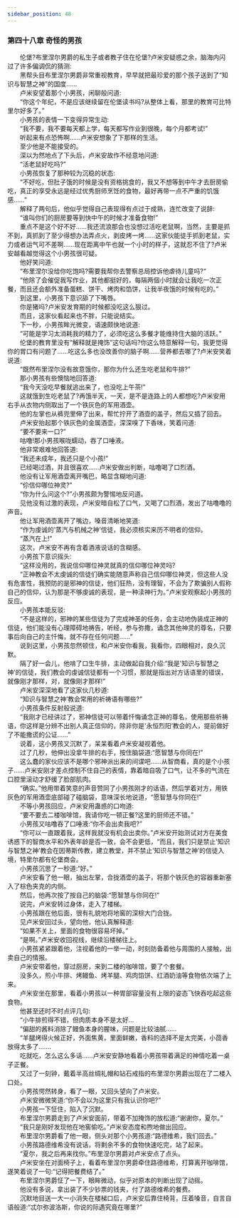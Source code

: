 ```yaml
---
sidebar_position: 48
---
```

### 第四十八章 奇怪的男孩  


　　伦堡?布里涅尔男爵的私生子或者教子住在伦堡?卢米安疑惑之余，脑海内闪过了许多偏调侃的猜测:  
　　黑帮头目布里涅尔男爵非常重视教育，早早就把最珍爱的那个孩子送到了“知识与智慧之神”的国度......  
　　卢米安望着那个小男孩，闲聊般问道:  
　　“你这个年纪，不是应该继续留在伦堡读书吗?从整体上看，那里的教育可比特里尔好多了。”  
　　小男孩的表情一下变得异常生动:  
　　“我不要，我不要每天都上学，每天都写作业到很晚，每个月都考试!”  
　　听起来有点恐怖啊……卢米安想象了下那样的生活。  
　　至少他是不能接受的。  
　　深以为然地点了下头后，卢米安故作不经意地问道:  
　　“活老鼠好吃吗?”  
　　小男孩恢复了那种较为沉稳的状态:  
　　“不好吃，但肚子饿的时候是没有资格挑食的，我又不想等到中午才去厨房偷吃，真正的享受永远是经过优秀厨师烹饪的食物，最好再带一点不严重的饥饿感……”  
　　解释了两句后，他似乎觉得自己表现得有点过于成熟，连忙改变了说辞:  
　　“谁叫你们的厨房要等到快中午的时候才准备食物!”  
　　重点不是这个好不好……我还流浪那会也没想过活吃老鼠啊，当然，主要是抓不到，真抓到了至少得想办法弄点火，剥皮烤一烤……这家伙能徒手抓到老鼠，实力或者运气可不差啊……现在距离中午也就一个小时的样子，这就忍不住了?卢米安越看越觉得这个小男孩很可疑。  
　　他好笑问道:  
　　“布里涅尔没给你吃饱吗?需要我帮你去警察总局控诉他虐待儿童吗?“  
　　“他除了会催促我写作业，其他都挺好的，每隔两個小时就会让我吃一次正餐，而且还会额外准备蛋糕、饼干、烤肉和馅饼，让我半夜饿的时候有吃的。”  
　　到这里，小男孩下意识舔了下嘴唇。  
　　你是猪吗?卢米安发育期的时候都没吃这么狠过。  
　　而且，这家伙看起来也不胖，只能说结实。  
　　下一秒，小男孩眸光微变，语速颇快地说道:  
　　“可能是学习太消耗我的精力了，必须吃这么多餐才能维持住大脑的活跃。”  
　　伦堡的教育里没有“解释就是掩饰”这句话吗?你这么特意解释一句，我更觉得你的胃口有问题了……吃这么多也没改善你的脑子啊……营养都去哪了?卢米安笑着说道:  
　　“既然布里涅尔没有故意饿你，那你为什么还生吃老鼠和牛排?”  
　　那小男孩有些懊恼地回答道:  
　　“我今天没吃早餐就逃出来了，也没吃上午茶!”  
　　这就饿到生吃老鼠了?再饿半天，一天，是不是连路上的人都想吃?卢米安用右手从衣物内侧取出了一个铁灰色的军用酒壶。  
　　他的左掌也从裤兜里伸了出来，帮忙拧开了酒壶的盖子，然后又插了回去。  
　　卢米安抬起那个铁灰色的金属酒壶，深深嗅了下香味，笑着问道:  
　　“要不要来一口?”  
　　咕噜!那小男孩喉咙蠕动，吞了口唾液。  
　　他非常艰难地回答道:  
　　“我还未成年，我还只是个小孩!”  
　　已经喝过酒，并且很喜欢……卢米安做出判断，咕噜喝了口烈酒。  
　　他没有让军用酒壶离开嘴巴，略显含糊地问道:  
　　“伱信仰哪位神灵?”  
　　“你为什么问这个?”小男孩颇为警惕地反问道。  
　　见他没有过激的表现，卢米安暗自松了口气，又喝了口烈酒，发出了咕噜噜的声音。  
　　他让军用酒壶离开了嘴边，嗓音清晰地笑道:  
　　“作为虔诚的'蒸汽与机械之神’信徒，我必须核实来历不明者的信仰。  
　　“蒸汽在上!”  
　　这次，卢米安不再有含着酒液说话的含糊感。  
　　小男孩下意识摇头:  
　　“这样没用的，我说信仰哪位神灵就真的信仰哪位神灵吗?  
　　“正神教会不太虔诚的信徒们确实能随意声称自己信仰哪位神灵，但这些人没有危害性，我预防的是邪神的信徒，他们狂热，没有理智，不会为了欺骗别人假称自己的信仰，认为那是不够虔诚的表现，是一种渎神行为。”卢米安观察起小男孩的反应。  
　　小男孩本能反驳:  
　　“不是这样的，邪神的某些信徒为了完成神圣的任务，会主动地伪装成正神的信徒，他们能没有心理障碍地祷告，听经，参与弥撒，诵念其他神灵的尊名，只要事后向自己的主忏悔，就不存在任何问题……”  
　　说到这里，小男孩忽然顿住，和卢米安你看我，我看你，四眼相对，良久沉默。  
　　隔了好一会儿，他啃了口生牛排，主动做起自我介绍:“我是'知识与智慧之神’的信徒，我们教会的虔诚信徒都有一个习惯，那就是指出对方话语里的错误，就像刚才那样，对，就像刚才那样!”  
　　卢米安深深地看了这家伙几秒道:  
　　“知识与智慧之神’教会常用的祈祷语有哪些?”  
　　小男孩条件反射般说道:  
　　“我刚才已经讲过了，邪神信徒可以带着忏悔诵念正神的尊名，使用那些祈祷语，你这样是分辨不出别人真正信仰的，除非你是'永恒烈阳’教会的人，提前做好了不能撒谎的公证……”  
　　说着，这小男孩又沉默了，呆呆看着卢米安凝视着他。  
　　过了几秒，他伸出没拿牛排的右手，按住脑袋道:“愿智慧与你同在!”  
　　这么蠢的家伙应该不是哪个邪神派出来的间谍吧……从智商看，真的是个小孩子……卢米安刚才差点控制不住自己的表情，靠着暗自吸了口气，让不多的气流在口腔里滚动才舒缓了脸部肌肉。  
　　“确实。”他用带着笑意的声音赞同了小男孩刚才的话语，然后学着对方，用铁灰色的军用酒壶底部碰了碰脑袋，意味深长地说道，“愿智慧与你同在!”  
　　不等小男孩回应，卢米安用蛊惑的口吻道:  
　　“要不要去二楼咖啡馆，我请你吃一顿正餐?这里的厨师还不错。”  
　　小男孩又咕噜吞了口唾液:“你不会出卖我吧?”  
　　“你可以一直跟着我，这样我就没有机会出卖你。”卢米安开始测试对方在美食诱惑下的智商水平和外表年龄是否一致，会不会更低，“而且，我们只是禁止'知识与智慧之神’教会在因蒂斯传教，建立教堂，并不禁止'知识与智慧之神’的信徒入境，特里尔都有伦堡商会。  
　　小男孩沉思了一秒道:“好。”  
　　卢米安看了他一眼，抽出左掌，合拢酒壶的盖子，将那个铁灰色的容器重新塞入了棕色夹克的内侧。  
　　然后，他再次按了按自己的脑袋:“愿智慧与你同在!”  
　　说完，卢米安转过身体，走入了楼梯。  
　　小男孩跟在他后面，很有礼貌地将地窖的深棕大门合拢。  
　　见卢米安回过头，望向他，他认真解释道:  
　　“如果不关上，里面的食物很容易坏掉。”  
　　“是啊。”卢米安收回视线，继续沿楼梯往上。  
　　小男孩紧紧跟着他，注视着他的一举一动，时刻防备着他与周围的人接触，出卖自己的情报。  
　　卢米安带着他，穿过厨房，来到二楼的咖啡馆，要了个套餐。  
　　没多久，煎小牛排、烤鳗鱼、烤羊腿、鸡肉馅饼、红酒奶油等食物依次端了上来。  
　　卢米安坐在那里，看着小男孩以一种胃部容量没有上限的姿态飞快吞吃起这些食物。  
　　他甚至还时不时点评几句:  
　　“小牛排煎得不错，但肉质本身不是太好…  
　　“偏甜的酱料消除了鳗鱼本身的腥味，问题是比较油腻……  
　　“羊腿烤得火候正好，外面焦黄，里面鲜嫩，香料的选择不是太完美，小茴香放得太多了…….  
　　吃就吃，怎么这么多话……卢米安安静地看着小男孩带着满足的神情吃着一桌子正餐。  
　　又过了一刻钟，戴着半高丝绸礼帽和钻石戒指的布里涅尔男爵出现在了二楼入口处。  
　　小男孩愕然转身，看了一眼，又回头望向了卢米安。  
　　卢米安微微笑道:“你不会以为这里只有我认识你吧?”  
　　小男孩一下怔住，陷入了沉默。  
　　布里涅尔男爵走到了卢米安面前，带着不加掩饰的放松道:“谢谢你，夏尔。”  
　　“我只是刚好发现他在地窖偷吃。”卢米安态度和煦地做出回应。  
　　布里涅尔男爵看了他一眼，侧头对那个小男孩道:“路德维希，我们回去。”  
　　小男孩路德维希没有说话，将剩余不多的食物快速吃完，站了起来。  
　　“夏尔，我之后再来找你。”布里涅尔男爵对卢米安点了点头。  
　　卢米安坐在对面椅子上，看着布里涅尔男爵牵住路德维希，打算离开咖啡馆，遂笑着说了一句:“记得把餐费结了。”  
　　布里涅尔男爵怔了一下，眼眸微动，似乎对原本的判断出现了动摇。  
　　他没有多说，拿出装了不少钞票的钱夹，付了路德维希的餐费。  
　　沉默地目送一大一小消失在楼梯口后，卢米安后靠住椅背，压着嗓音，自言自语般道:“忒尔弥波洛斯，你说的际遇究竟在哪里?”  

